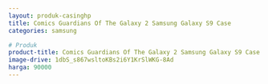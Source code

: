 ```yaml
---
layout: produk-casinghp
title: Comics Guardians Of The Galaxy 2 Samsung Galaxy S9 Case
categories: samsung

# Produk
product-title: Comics Guardians Of The Galaxy 2 Samsung Galaxy S9 Case
image-drive: 1dbS_s867wsltoKBs2i6Y1KrSlWKG-8Ad
harga: 90000
---
```

